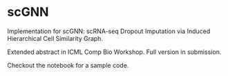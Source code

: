 # scGNN

Implementation for scGNN: scRNA-seq Dropout Imputation via Induced Hierarchical Cell Similarity Graph. 

Extended abstract in ICML Comp Bio Workshop. Full version in submission. 

Checkout the notebook for a sample code.
